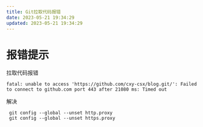 ```yaml
---
title: Git拉取代码报错
date: 2023-05-21 19:34:29
updated: 2023-05-21 19:34:29
---
```



# 报错提示

拉取代码报错

```
fatal: unable to access 'https://github.com/cxy-csx/blog.git/': Failed to connect to github.com port 443 after 21080 ms: Timed out
```

解决

```
 git config --global --unset http.proxy
 git config --global --unset https.proxy
```

